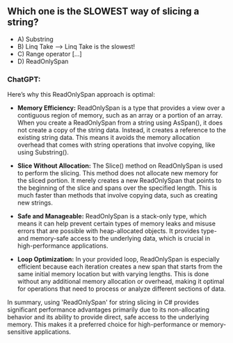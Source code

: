 ## Which one is the SLOWEST way of slicing a string?

- A) Substring
- B) Linq Take --> Linq Take is the slowest!
- C) Range operator [...]
- D) ReadOnlySpan


### ChatGPT:

Here’s why this ReadOnlySpan approach is optimal:

- **Memory Efficiency:** ReadOnlySpan<char> is a type that provides a view over a contiguous region of memory, such as an array or a portion of an array. When you create a ReadOnlySpan<char> from a string using AsSpan(), it does not create a copy of the string data. Instead, it creates a reference to the existing string data. This means it avoids the memory allocation overhead that comes with string operations that involve copying, like using Substring().

- **Slice Without Allocation:** The Slice() method on ReadOnlySpan<char> is used to perform the slicing. This method does not allocate new memory for the sliced portion. It merely creates a new ReadOnlySpan<char> that points to the beginning of the slice and spans over the specified length. This is much faster than methods that involve copying data, such as creating new strings.

- **Safe and Manageable:** ReadOnlySpan<char> is a stack-only type, which means it can help prevent certain types of memory leaks and misuse errors that are possible with heap-allocated objects. It provides type- and memory-safe access to the underlying data, which is crucial in high-performance applications.

- **Loop Optimization:** In your provided loop, ReadOnlySpan<char> is especially efficient because each iteration creates a new span that starts from the same initial memory location but with varying lengths. This is done without any additional memory allocation or overhead, making it optimal for operations that need to process or analyze different sections of data.

In summary, using 'ReadOnlySpan<char>' for string slicing in C# provides significant performance advantages primarily due to its non-allocating behavior and its ability to provide direct, safe access to the underlying memory. This makes it a preferred choice for high-performance or memory-sensitive applications.
